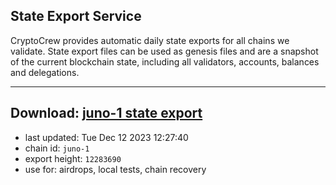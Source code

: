 ## State Export Service
CryptoCrew provides automatic daily state exports for all chains we validate. State export files can be used as genesis files and are a snapshot of the current blockchain state, including all validators, accounts, balances and delegations.

---
**Download: [juno-1 state export](https://dl.ccvalidators.com/SERVICE/juno/juno-1_export_12283690.json)**
---

- last updated: Tue Dec 12 2023 12:27:40
- chain id: `juno-1`
- export height: `12283690`
- use for: airdrops, local tests, chain recovery
